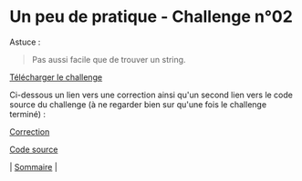 # Un peu de pratique - Challenge n°02

Astuce :
> Pas aussi facile que de trouver un string.

[Télécharger le challenge](challenge02)

Ci-dessous un lien vers une correction ainsi qu'un second lien vers le code source du challenge (à ne regarder bien sur qu'une fois le challenge terminé) :

[Correction](challenge02-solution.md)

[Code source](challenge02.c)

| [Sommaire](../../../README.md) |